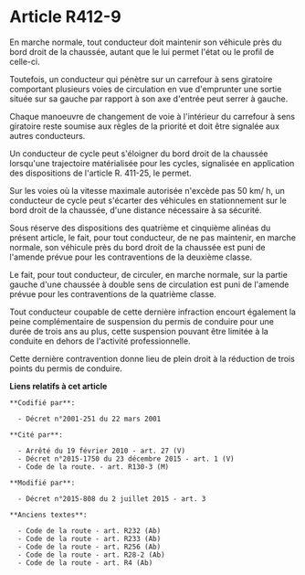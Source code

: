 # Article R412-9

En marche normale, tout conducteur doit maintenir son véhicule près du bord droit de la chaussée, autant que le lui permet
l'état ou le profil de celle-ci.

Toutefois, un conducteur qui pénètre sur un carrefour à sens giratoire comportant plusieurs voies de circulation en vue
d'emprunter une sortie située sur sa gauche par rapport à son axe d'entrée peut serrer à gauche.

Chaque manoeuvre de changement de voie à l'intérieur du carrefour à sens giratoire reste soumise aux règles de la priorité et
doit être signalée aux autres conducteurs.

Un conducteur de cycle peut s'éloigner du bord droit de la chaussée lorsqu'une trajectoire matérialisée pour les cycles,
signalisée en application des dispositions de l'article R. 411-25, le permet. 

Sur les voies où la vitesse maximale autorisée n'excède pas 50 km/ h, un conducteur de cycle peut s'écarter des véhicules en
stationnement sur le bord droit de la chaussée, d'une distance nécessaire à sa sécurité. 

Sous réserve des dispositions des quatrième et cinquième alinéas du présent article, le fait, pour tout conducteur, de ne pas
maintenir, en marche normale, son véhicule près du bord droit de la chaussée est puni de l'amende prévue pour les
contraventions de la deuxième classe.

Le fait, pour tout conducteur, de circuler, en marche normale, sur la partie gauche d'une chaussée à double sens de
circulation est puni de l'amende prévue pour les contraventions de la quatrième classe.

Tout conducteur coupable de cette dernière infraction encourt également la peine complémentaire de suspension du permis de
conduire pour une durée de trois ans au plus, cette suspension pouvant être limitée à la conduite en dehors de l'activité
professionnelle.

Cette dernière contravention donne lieu de plein droit à la réduction de trois points du permis de conduire.

**Liens relatifs à cet article**

	**Codifié par**:

	  - Décret n°2001-251 du 22 mars 2001

	**Cité par**:

	  - Arrêté du 19 février 2010 - art. 27 (V)
	  - Décret n°2015-1750 du 23 décembre 2015 - art. 1 (V)
	  - Code de la route. - art. R130-3 (M)

	**Modifié par**:

	  - Décret n°2015-808 du 2 juillet 2015 - art. 3

	**Anciens textes**:

	  - Code de la route - art. R232 (Ab)
	  - Code de la route - art. R233 (Ab)
	  - Code de la route - art. R256 (Ab)
	  - Code de la route - art. R28-2 (Ab)
	  - Code de la route - art. R4 (Ab)
